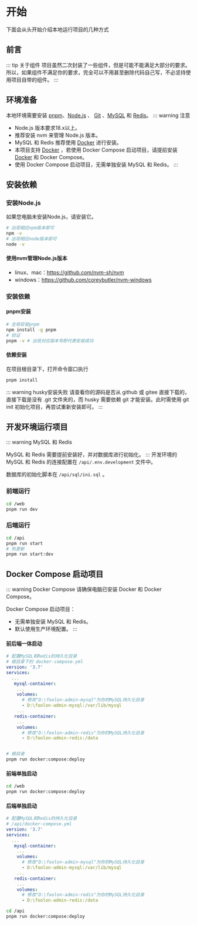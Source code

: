 # 开始

下面会从头开始介绍本地运行项目的几种方式

## 前言

::: tip 关于组件
项目虽然二次封装了一些组件，但是可能不能满足大部分的要求。所以，如果组件不满足你的要求，完全可以不用甚至删除代码自己写，不必坚持使用项目自带的组件。
:::

## 环境准备

本地环境需要安装 [pnpm](https://www.pnpm.cn/)、[Node.js](https://nodejs.org/zh-cn) 、 [Git](https://git-scm.com/) 、[MySQL](https://dev.mysql.com/downloads/) 和 [Redis](https://www.redis.net.cn/#google_vignette)。
::: warning 注意

- Node.js 版本要求18.x以上。
- 推荐安装 nvm 来管理 Node.js 版本。
- MySQL 和 Redis 推荐使用 [Docker](https://docker-practice.github.io/zh-cn/) 进行安装。
- 本项目支持 [Docker](https://docker-practice.github.io/zh-cn/) ，若使用 Docker Compose 启动项目，请提前安装 [Docker](https://docker-practice.github.io/zh-cn/) 和 Docker Compose。
- 使用 Docker Compose 启动项目，无需单独安装 MySQL 和 Redis。
  :::

## 安装依赖

### 安装Node.js

如果您电脑未安装Node.js，请安装它。

```sh
# 出现相应npm版本即可
npm -v
# 出现相应node版本即可
node -v
```

#### 使用nvm管理Node.js版本

- linux、mac：https://github.com/nvm-sh/nvm
- windows：https://github.com/coreybutler/nvm-windows

### 安装依赖

#### pnpm安装

```sh
# 全局安装pnpm
npm install -g pnpm
# 验证
pnpm -v # 出现对应版本号即代表安装成功
```

#### 依赖安装

在项目根目录下，打开命令窗口执行

```sh
pnpm install
```

::: warning husky安装失败
请查看你的源码是否从 github 或 gitee 直接下载的，直接下载是没有 .git 文件夹的，而 husky 需要依赖 git 才能安装。此时需使用 git init 初始化项目，再尝试重新安装即可。
:::

## 开发环境运行项目

::: warning MySQL 和 Redis

MySQL 和 Redis 需要提前安装好，并对数据库进行初始化。
:::
开发环境的 MySQL 和 Redis 的连接配置在 `/api/.env.development` 文件中。

数据库的初始化脚本在 `/api/sql/ini.sql` 。

### 前端运行

```sh
cd /web
pnpm run dev
```

### 后端运行

```sh
cd /api
pnpm run start
# 热更新
pnpm run start:dev
```

## Docker Compose 启动项目

::: warning Docker Compose
请确保电脑已安装 Docker 和 Docker Compose。

Docker Compose 启动项目：

- 无需单独安装 MySQL 和 Redis。
- 默认使用生产环境配置。
  :::

#### 前后端一体启动

```yml
# 配置MySQL和Redis的持久化目录
# 根目录下的 docker-compose.yml
version: '3.7'
services:
  ...
   mysql-container:
    ...
    volumes:
      # 修改"D:\foolon-admin-mysql"为你的MySQL持久化目录
      - D:\foolon-admin-mysql:/var/lib/mysql
    ...
   redis-container:
    ...
    volumes:
      # 修改"D:\foolon-admin-redis"为你的MySQL持久化目录
      - D:\foolon-admin-redis:/data
```

```sh

# 根目录
pnpm run docker:compose:deploy
```

#### 前端单独启动

```sh
cd /web
pnpm run docker:compose:deploy
```

#### 后端单独启动

```yml
# 配置MySQL和Redis的持久化目录
# /api/docker-compose.yml
version: '3.7'
services:
  ...
   mysql-container:
    ...
    volumes:
      # 修改"D:\foolon-admin-mysql"为你的MySQL持久化目录
      - D:\foolon-admin-mysql:/var/lib/mysql
    ...
   redis-container:
    ...
    volumes:
      # 修改"D:\foolon-admin-redis"为你的MySQL持久化目录
      - D:\foolon-admin-redis:/data
```

```sh
cd /api
pnpm run docker:compose:deploy
```
